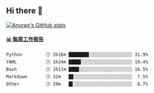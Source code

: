 ## Hi there 👋

[![Anurag's GitHub stats](https://github-readme-stats-orilights.vercel.app/api?username=orilights)](https://github.com/anuraghazra/github-readme-stats)

<!--
**OriLight152/OriLight152** is a ✨ _special_ ✨ repository because its `README.md` (this file) appears on your GitHub profile.

Here are some ideas to get you started:

- 🔭 I’m currently working on ...
- 🌱 I’m currently learning ...
- 👯 I’m looking to collaborate on ...
- 🤔 I’m looking for help with ...
- 💬 Ask me about ...
- 📫 How to reach me: ...
- 😄 Pronouns: ...
- ⚡ Fun fact: ...
-->

<!-- waka-box start -->
#### <a href="https://gist.github.com/92c8d5b388768c10efcba86e82b7c4fb" target="_blank">📊 每周工作报告</a>
```text
Python         🕓 2h18m ███████▋░░░░░░░░░░░░░░░░ 31.9%
YAML           🕓 1h24m ████▋░░░░░░░░░░░░░░░░░░░ 19.4%
Bash           🕓 1h11m ███▉░░░░░░░░░░░░░░░░░░░░ 16.5%
Markdown       🕓 32m   █▊░░░░░░░░░░░░░░░░░░░░░░  7.5%
Other          🕓 29m   █▌░░░░░░░░░░░░░░░░░░░░░░  6.7%
```
<!-- Powered by https://github.com/journey-ad/waka-box-go . -->
<!-- waka-box end -->
